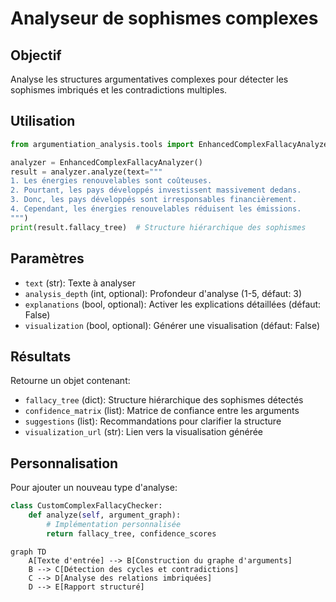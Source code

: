 # Analyseur de sophismes complexes

## Objectif
Analyse les structures argumentatives complexes pour détecter les sophismes imbriqués et les contradictions multiples.

## Utilisation
```python
from argumentiation_analysis.tools import EnhancedComplexFallacyAnalyzer

analyzer = EnhancedComplexFallacyAnalyzer()
result = analyzer.analyze(text="""
1. Les énergies renouvelables sont coûteuses.
2. Pourtant, les pays développés investissent massivement dedans.
3. Donc, les pays développés sont irresponsables financièrement.
4. Cependant, les énergies renouvelables réduisent les émissions.
""")
print(result.fallacy_tree)  # Structure hiérarchique des sophismes
```

## Paramètres
- `text` (str): Texte à analyser
- `analysis_depth` (int, optional): Profondeur d'analyse (1-5, défaut: 3)
- `explanations` (bool, optional): Activer les explications détaillées (défaut: False)
- `visualization` (bool, optional): Générer une visualisation (défaut: False)

## Résultats
Retourne un objet contenant:
- `fallacy_tree` (dict): Structure hiérarchique des sophismes détectés
- `confidence_matrix` (list): Matrice de confiance entre les arguments
- `suggestions` (list): Recommandations pour clarifier la structure
- `visualization_url` (str): Lien vers la visualisation générée

## Personnalisation
Pour ajouter un nouveau type d'analyse:
```python
class CustomComplexFallacyChecker:
    def analyze(self, argument_graph):
        # Implémentation personnalisée
        return fallacy_tree, confidence_scores
```

```mermaid
graph TD
    A[Texte d'entrée] --> B[Construction du graphe d'arguments]
    B --> C[Détection des cycles et contradictions]
    C --> D[Analyse des relations imbriquées]
    D --> E[Rapport structuré]